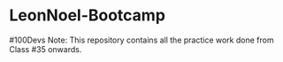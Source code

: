 # LeonNoel-Bootcamp
#100Devs
Note: This repository contains all the practice work done from Class #35 onwards.
